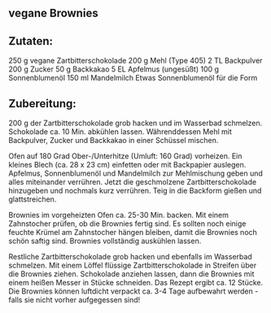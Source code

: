 ## vegane Brownies

## Zutaten:

250 g vegane Zartbitterschokolade
200 g Mehl (Type 405)
2 TL Backpulver
200 g Zucker
50 g Backkakao
5 EL Apfelmus (ungesüßt)
100 g Sonnenblumenöl
150 ml Mandelmilch
Etwas Sonnenblumenöl für die Form

## Zubereitung:

200 g der Zartbitterschokolade grob hacken und im Wasserbad schmelzen. Schokolade ca. 10 Min. abkühlen lassen. Währenddessen Mehl mit Backpulver, Zucker und Backkakao in einer Schüssel mischen.

Ofen auf 180 Grad Ober-/Unterhitze (Umluft: 160 Grad) vorheizen. Ein kleines Blech (ca. 28 x 23 cm) einfetten oder mit Backpapier auslegen. Apfelmus, Sonnenblumenöl und Mandelmilch zur Mehlmischung geben und alles miteinander verrühren. Jetzt die geschmolzene Zartbitterschokolade hinzugeben und nochmals kurz verrühren. Teig in die Backform gießen und glattstreichen.

Brownies im vorgeheizten Ofen ca. 25-30 Min. backen. Mit einem Zahnstocher prüfen, ob die Brownies fertig sind. Es sollten noch einige feuchte Krümel am Zahnstocher hängen bleiben, damit die Brownies noch schön saftig sind. Brownies vollständig auskühlen lassen.

Restliche Zartbitterschokolade grob hacken und ebenfalls im Wasserbad schmelzen. Mit einem Löffel flüssige Zartbitterschokolade in Streifen über die Brownies ziehen. Schokolade anziehen lassen, dann die Brownies mit einem heißen Messer in Stücke schneiden. Das Rezept ergibt ca. 12 Stücke. Die Brownies können luftdicht verpackt ca. 3-4 Tage aufbewahrt werden - falls sie nicht vorher aufgegessen sind!




